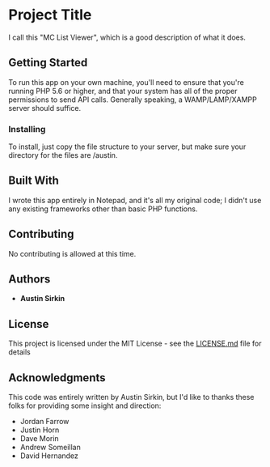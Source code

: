 # Project Title

I call this "MC List Viewer", which is a good description of what it does.

## Getting Started

To run this app on your own machine, you'll need to ensure that you're running PHP 5.6 or higher, and that your system has all of the proper permissions to send API calls. Generally speaking, a WAMP/LAMP/XAMPP server should suffice.

### Installing

To install, just copy the file structure to your server, but make sure your directory for the files are /austin.

## Built With

I wrote this app entirely in Notepad, and it's all my original code; I didn't use any existing frameworks other than basic PHP functions.

## Contributing

No contributing is allowed at this time.

## Authors

* **Austin Sirkin**

## License

This project is licensed under the MIT License - see the [LICENSE.md](LICENSE.md) file for details

## Acknowledgments

This code was entirely written by Austin Sirkin, but I'd like to thanks these folks for providing some insight and direction:
* Jordan Farrow
* Justin Horn
* Dave Morin
* Andrew Someillan
* David Hernandez
